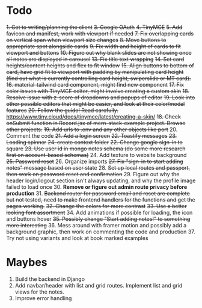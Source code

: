 # Todo


~~1. Get to writing/planning the client~~ 
~~3. Google OAuth~~ 
~~4. TinyMCE~~
~~5. Add favicon and manifest, work with viewport if needed~~
~~7. ~~Fix overlapping cards on vertical span when viewport size changes~~~~
~~8. Move buttons to appropriate spot alongside cards~~
~~9. Fix width and height of cards to fit viewport and buttons~~
~~10. Figure out why blank slides are not showing once all notes are displayed in carousel~~
~~13. Fix title text wrapping~~
~~14. Set card heights/content heights and flex to fit window~~
~~15. Align buttons to bottom of card, have grid fit to viewport with padding by manipulating card height~~ 
~~(find out what is currently controlling card height, swiperslide or MT card).~~
~~16. material-tailwind card component, might find new component~~
~~17. Fix color issues with TinyMCE editor, might involve creating a custom skin~~
~~18. Resolve issue with z-score of dropdowns and popups of editor~~
~~19. Look into other possible editors that might be easier, and look at their color/modal features~~
~~20. Follow the guide! Read carefully. https://www.tiny.cloud/docs/tinymce/latest/creating-a-skin/~~
~~18. Check onSubmit function in Record.jsx of mern-stack-example project. Browse other projects.~~
~~19. Add urls to .env and any other objects like port~~
20. Comment the code
~~21. Add a login screen~~
~~22. Toastify messages~~
~~23. Loading spinner~~
~~24. create context folder~~
~~22. Change google sign-in to square~~
~~23. Use user id in mongo notes schema (do some more research first on account-based schemas)~~
24. Add texture to website background
~~25. ~~Password reset~~~~
26. Organize imports
~~27. Fix "sign-in to start adding notes" message based on user state~~
28. ~~Set up local routes and passport, then work on password reset and confirmation~~
29. Figure out why the header login/logout section isn't always updating, and why the profile image failed to load once
30. **Remove or figure out admin route privacy before production**
31. ~~Backend router for password email and reset are complete but not tested, need to make frontend handlers for the functions and get the pages working.~~
~~32. Change the colors for more contrast~~
~~33. Use a better looking font assortment~~
34. Add animations if possible for loading, the icon and buttons hover
~~35. Possibly change "Start adding notes!" to something more interesting~~
36. Mess around with framer motion and possibly add a background graphic, then work on commenting the code and production
37. Try not using variants and look at book marked examples



# Maybes
1. Build the backend in Django
2. Add navbar/header with list and grid routes. Implement list and grid views for the notes. 
3. Improve error handling 